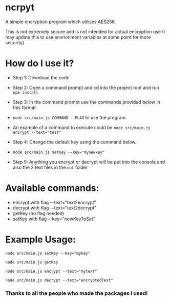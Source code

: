 # ncrpyt
A simple encryption program which utilises AES256.

This is not extremely secure and is not intended for actual encryption use (I may update this to use envrionment variables at some point for more security)

# How do I use it?

- Step 1: Download the code

- Step 2: Open a command prompt and cd into the project root and run `npm install`

- Step 3: In the command prompt use the commands provided below in this format 
- ```node src/main.js COMMAND --FLAG``` to use the program. 
- An example of a command to execute could be ```node src/main.js encrypt --text="test"```

- Step 4: Change the default key using the command below.
- ```node src/main.js setKey --key="mynewkey"```

- Step 5: Anything you encrypt or decrypt will be put into the console and also the 2 text files in the `out` folder

# Available commands:
- encrypt with flag --text="text2encrypt"
- decrypt with flag --text="text2decrypt"
- getKey (no flag needed)
- setKey with flag --key="newKeyToSet"

# Example Usage:
```node src/main.js setKey --key="mykey"```


```node src/main.js getKey```


```node src/main.js encrypt --text="mytext"```


```node src/main.js decrypt --text="encryptedText"```

### Thanks to all the people who made the packages I used!
